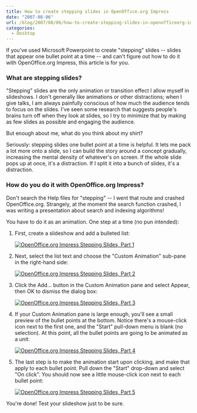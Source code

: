 ```yaml
---
title: How to create stepping slides in OpenOffice.org Impress
date: "2007-08-06"
url: /blog/2007/08/06/how-to-create-stepping-slides-in-openofficeorg-impress/
categories:
  - Desktop
---
```

<p>If you've used Microsoft Powerpoint to create "stepping" slides -- slides that appear one bullet point at a time -- and can't figure out how to do it with OpenOffice.org Impress, this article is for you.</p>

<h3>What are stepping slides?</h3>

<p>"Stepping" slides are the only animation or transition effect I allow myself in slideshows.  I don't generally like animations or other distractions; when I give talks, I am always painfully conscious of how much the audience tends to focus on the slides.  I've seen some research that suggests people's brains turn off when they look at slides, so I try to minimize that by making as few slides as possible and engaging the audience.</p>

<p>But enough about me, what do you think about my shirt?</p>

<p>Seriously: stepping slides one bullet point at a time is helpful.  It lets me pack a lot more onto a slide, so I can build the story around a concept gradually, increasing the mental density of whatever's on screen.  If the whole slide pops up at once, it's a distraction.  If I split it into a bunch of slides, it's a distraction.</p>

<h3>How do you do it with OpenOffice.org Impress?</h3>

<p>Don't search the Help files for "stepping" -- I went that route and crashed OpenOffice.org.  Strangely, at the moment the search function crashed, I was writing a presentation about search and indexing algorithms!</p>

<p>You have to do it as an animation.  One step at a time (no pun intended):</p>

<ol>
<li><p>First, create a slideshow and add a bulleted list:</p>
<p><a href='/media/2007/08/openofficeorg-stepping-1.png' title='OpenOffice.org Impress Stepping Slides, Part 1'><img src='/media/2007/08/openofficeorg-stepping-1.thumbnail.png' alt='OpenOffice.org Impress Stepping Slides, Part 1' /></a></p></li>
<li><p>Next, select the list text and choose the "Custom Animation" sub-pane in the right-hand side:</p>
<p><a href='/media/2007/08/openofficeorg-stepping-2.png' title='OpenOffice.org Impress Stepping Slides, Part 2'><img src='/media/2007/08/openofficeorg-stepping-2.thumbnail.png' alt='OpenOffice.org Impress Stepping Slides, Part 2' /></a></p></li>
<li><p>Click the Add&#8230; button in the Custom Animation pane and select Appear, then OK to dismiss the dialog box:</p>
<p><a href='/media/2007/08/openofficeorg-stepping-3.png' title='OpenOffice.org Impress Stepping Slides, Part 3'><img src='/media/2007/08/openofficeorg-stepping-3.thumbnail.png' alt='OpenOffice.org Impress Stepping Slides, Part 3' /></a></p></li>
<li><p>If your Custom Animation pane is large enough, you'll see a small preview of the bullet points at the bottom.  Notice there's a mouse-click icon next to the first one, and the "Start" pull-down menu is blank (no selection).  At this point, all the bullet points are going to be animated as a unit:</p>
<p><a href='/media/2007/08/openofficeorg-stepping-4.png' title='OpenOffice.org Impress Stepping Slides, Part 4'><img src='/media/2007/08/openofficeorg-stepping-4.thumbnail.png' alt='OpenOffice.org Impress Stepping Slides, Part 4' /></a></p></li>
<li><p>The last step is to make the animation start upon clicking, and make that apply to each bullet point.  Pull down the "Start" drop-down and select "On click".  You should now see a little mouse-click icon next to each bullet point:</p>
<p><a href='/media/2007/08/openofficeorg-stepping-5.png' title='OpenOffice.org Impress Stepping Slides, Part 5'><img src='/media/2007/08/openofficeorg-stepping-5.thumbnail.png' alt='OpenOffice.org Impress Stepping Slides, Part 5' /></a></p></li>
</ol>

<p>You're done!  Test your slideshow just to be sure.</p>
